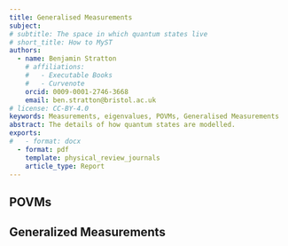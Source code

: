 ```yaml
---
title: Generalised Measurements  
subject: 
# subtitle: The space in which quantum states live
# short_title: How to MyST
authors:
  - name: Benjamin Stratton
    # affiliations:
    #   - Executable Books
    #   - Curvenote
    orcid: 0009-0001-2746-3668
    email: ben.stratton@bristol.ac.uk
# license: CC-BY-4.0
keywords: Measurements, eigenvalues, POVMs, Generalised Measurements   
abstract: The details of how quantum states are modelled.    
exports:
#   - format: docx
  - format: pdf
    template: physical_review_journals
    article_type: Report
---
```


## POVMs


## Generalized Measurements  